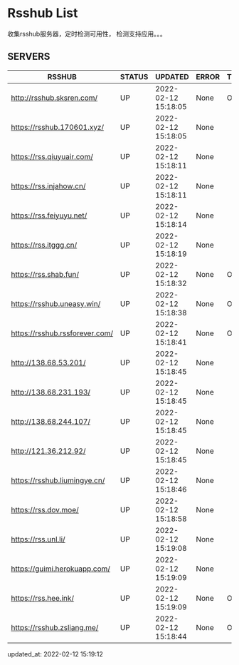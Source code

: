 # Rsshub List

收集rsshub服务器，定时检测可用性， 检测支持应用。。。


## SERVERS

|  RSSHUB   | STATUS  | UPDATED  | ERROR  | TWITTER |  
|  ----  | ----  | ----  | ----  | ---- |  
| http://rsshub.sksren.com/ | UP | 2022-02-12 15:18:05 | None |OK|  
| https://rsshub.170601.xyz/ | UP | 2022-02-12 15:18:05 | None ||  
| https://rss.qiuyuair.com/ | UP | 2022-02-12 15:18:11 | None ||  
| https://rss.injahow.cn/ | UP | 2022-02-12 15:18:11 | None ||  
| https://rss.feiyuyu.net/ | UP | 2022-02-12 15:18:14 | None ||  
| https://rss.itggg.cn/ | UP | 2022-02-12 15:18:19 | None ||  
| https://rss.shab.fun/ | UP | 2022-02-12 15:18:32 | None |OK|  
| https://rsshub.uneasy.win/ | UP | 2022-02-12 15:18:38 | None |OK|  
| https://rsshub.rssforever.com/ | UP | 2022-02-12 15:18:41 | None |OK|  
| http://138.68.53.201/ | UP | 2022-02-12 15:18:45 | None ||  
| http://138.68.231.193/ | UP | 2022-02-12 15:18:45 | None ||  
| http://138.68.244.107/ | UP | 2022-02-12 15:18:45 | None ||  
| http://121.36.212.92/ | UP | 2022-02-12 15:18:45 | None ||  
| https://rsshub.liumingye.cn/ | UP | 2022-02-12 15:18:46 | None ||  
| https://rss.dov.moe/ | UP | 2022-02-12 15:18:58 | None ||  
| https://rss.unl.li/ | UP | 2022-02-12 15:19:08 | None ||  
| https://guimi.herokuapp.com/ | UP | 2022-02-12 15:19:09 | None ||  
| https://rss.hee.ink/ | UP | 2022-02-12 15:19:09 | None |OK|  
| https://rsshub.zsliang.me/ | UP | 2022-02-12 15:18:44 | None |OK|  
  

updated_at: 2022-02-12 15:19:12  
